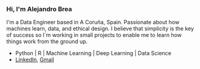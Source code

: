 ### Hi, I'm Alejandro Brea

I'm a Data Engineer based in A Coruña, Spain. Passionate about how machines learn, data, and ethical design.
I believe that simplicity is the key of success so I´m working in small projects to enable me to learn how things work from the ground up.

- Python | R | Machine Learning | Deep Learning | Data Science
- [LinkedIn](https://www.linkedin.com/in/alejandrobrea/), [Gmail](mailto:abreag02@gmail.com)
